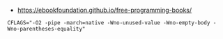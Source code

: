 
* https://ebookfoundation.github.io/free-programming-books/

```
CFLAGS="-O2 -pipe -march=native -Wno-unused-value -Wno-empty-body -Wno-parentheses-equality"
```
<!--stackedit_data:
eyJoaXN0b3J5IjpbLTk1MTcyMTc3NywtOTY1MjAzOTg0LDI3ND
QyOTY4MF19
-->